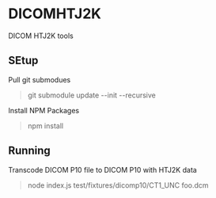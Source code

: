 # DICOMHTJ2K
DICOM HTJ2K tools



## SEtup

Pull git submodues

> git submodule update --init --recursive

Install NPM Packages

> npm install

## Running

Transcode DICOM P10 file to DICOM P10 with HTJ2K data

> node index.js test/fixtures/dicomp10/CT1_UNC foo.dcm

